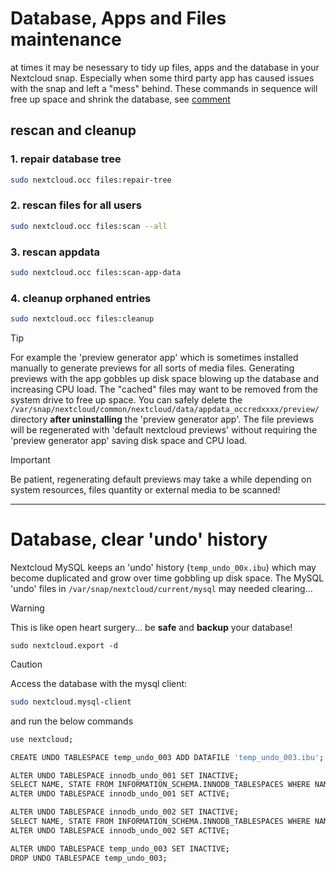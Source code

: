 # Database, Apps and Files maintenance

at times it may be nesessary to tidy up files, apps and the database in your Nextcloud snap.
Especially when some third party app has caused issues with the snap and left a "mess" behind. 
These commands in sequence will free up space and shrink the database, see [comment](https://github.com/nextcloud-snap/nextcloud-snap/issues/2758#issuecomment-2143605231)


## rescan and cleanup  

### 1. repair database tree
```bash
sudo nextcloud.occ files:repair-tree
```

### 2. rescan files for all users
```bash
sudo nextcloud.occ files:scan --all
```

### 3. rescan appdata
```bash
sudo nextcloud.occ files:scan-app-data
```

### 4. cleanup orphaned entries
```bash
sudo nextcloud.occ files:cleanup
```

> [!TIP]
>For example the 'preview generator app' which is sometimes installed manually to generate previews for all sorts of media files. 
Generating previews with the app gobbles up disk space blowing up the database and increasing CPU load. The "cached" files may want 
to be removed from the system drive to free up space. You can safely delete the `/var/snap/nextcloud/common/nextcloud/data/appdata_occredxxxx/preview/` directory **after uninstalling** the 'preview generator app'. The file previews will be regenerated with
'default nextcloud previews' without requiring the 'preview generator app' saving disk space and CPU load.

> [!IMPORTANT]
> Be patient, regenerating default previews may take a while depending on system resources, files quantity or external media to be scanned!

----

# Database, clear 'undo' history

Nextcloud MySQL keeps an 'undo' history (`temp_undo_00x.ibu`) which may become duplicated and grow over time gobbling up disk space. The MySQL 'undo' files in `/var/snap/nextcloud/current/mysql` may needed clearing...

> [!WARNING]
> This is like open heart surgery... be **safe** and **backup** your database!
> ```
> sudo nextcloud.export -d
> ```

> [!CAUTION]
> Access the database with the mysql client:
> ```bash 
> sudo nextcloud.mysql-client
>```
>
> and run the below commands
> 
> ```bash
> use nextcloud;
> 
> CREATE UNDO TABLESPACE temp_undo_003 ADD DATAFILE 'temp_undo_003.ibu';
> 
> ALTER UNDO TABLESPACE innodb_undo_001 SET INACTIVE;
> SELECT NAME, STATE FROM INFORMATION_SCHEMA.INNODB_TABLESPACES WHERE NAME = 'innodb_undo_001';
> ALTER UNDO TABLESPACE innodb_undo_001 SET ACTIVE;
> 
> ALTER UNDO TABLESPACE innodb_undo_002 SET INACTIVE;
> SELECT NAME, STATE FROM INFORMATION_SCHEMA.INNODB_TABLESPACES WHERE NAME = 'innodb_undo_002';
> ALTER UNDO TABLESPACE innodb_undo_002 SET ACTIVE;
> 
> ALTER UNDO TABLESPACE temp_undo_003 SET INACTIVE;
> DROP UNDO TABLESPACE temp_undo_003;
> ```




